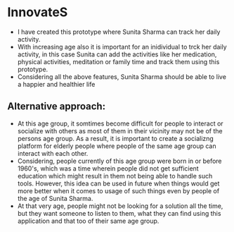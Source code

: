# InnovateS
* I have created this prototype where Sunita Sharma can track her daily activity.
* With increasing age also it is important for an inidividual to trck her daily activity, in this case Sunita can add the activities like her medication, physical activities, meditation or family time and track them using this prototype.
* Considering all the above features, Sunita Sharma should be able to live a happier and healthier life

## Alternative approach:
* At this age group, it somtimes become difficult for people to interact or socialize with others as most of them in their vicinity may not be of the persons age group. As a result, it is important to create a socializng platform for elderly people where people of the same age group can interact with each other.
* Considering, people currently of this age group were born in or before 1960's, which was a time wherein people did not get sufficient education which might result in them not being able to handle such tools. However, this idea can be used in future when things would get more better when it comes to usage of such things even by people of the age of Sunita Sharma.
* At that very age, people might not be looking for a solution all the time, but they want someone to listen to them, what they can find using this application and that too of their same age group.
